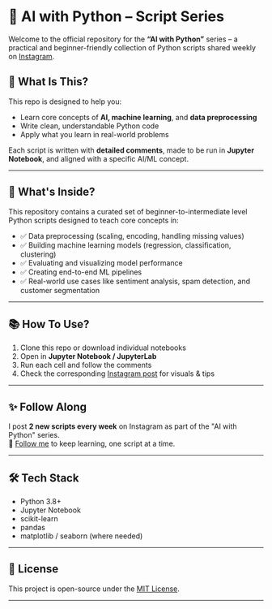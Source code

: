 # 🤖 AI with Python – Script Series

Welcome to the official repository for the **“AI with Python”** series – a practical and beginner-friendly collection of Python scripts shared weekly on [Instagram](https://www.instagram.com/python_scripts/).

## 📌 What Is This?

This repo is designed to help you:
- Learn core concepts of **AI, machine learning**, and **data preprocessing**
- Write clean, understandable Python code
- Apply what you learn in real-world problems

Each script is written with **detailed comments**, made to be run in **Jupyter Notebook**, and aligned with a specific AI/ML concept.

---

## 🚀 What's Inside?

This repository contains a curated set of beginner-to-intermediate level Python scripts designed to teach core concepts in:

- ✅ Data preprocessing (scaling, encoding, handling missing values)
- ✅ Building machine learning models (regression, classification, clustering)
- ✅ Evaluating and visualizing model performance
- ✅ Creating end-to-end ML pipelines
- ✅ Real-world use cases like sentiment analysis, spam detection, and customer segmentation

---

## 📚 How To Use?

1. Clone this repo or download individual notebooks  
2. Open in **Jupyter Notebook / JupyterLab**  
3. Run each cell and follow the comments  
4. Check the corresponding [Instagram post](https://www.instagram.com/python_scripts/) for visuals & tips

---

## ✨ Follow Along

I post **2 new scripts every week** on Instagram as part of the "AI with Python" series.  
📲 [Follow me](https://www.instagram.com/python_scripts/) to keep learning, one script at a time.

---

## 🛠️ Tech Stack

- Python 3.8+
- Jupyter Notebook
- scikit-learn
- pandas
- matplotlib / seaborn (where needed)

---

## 📩 License

This project is open-source under the [MIT License](LICENSE).

---
